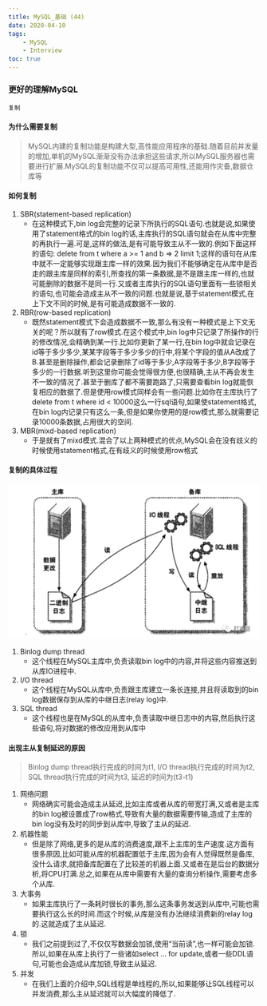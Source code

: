 ```yaml
---
title: MySQL_基础 (44)
date: 2020-04-10
tags: 
    - MySQL 
    - Interview
toc: true
---
```


### 更好的理解MySQL
    复制

<!-- more -->

#### 为什么需要复制
> MySQL内建的复制功能是构建大型,高性能应用程序的基础.随着目前并发量的增加,单机的MySQL渐渐没有办法承担这些请求,所以MySQL服务器也需要进行扩展.MySQL的复制功能不仅可以提高可用性,还能用作灾备,数据仓库等

#### 如何复制
1. SBR(statement-based replication)
    * 在这种模式下,bin log会完整的记录下所执行的SQL语句.也就是说,如果使用了statement格式的bin log的话,主库执行的SQL语句就会在从库中完整的再执行一遍.可是,这样的做法,是有可能导致主从不一致的.例如下面这样的语句: delete from t where a >= 1 and b => 2 limit 1;这样的语句在从库中就不一定能够实现跟主库一样的效果.因为我们不能够确定在从库中是否走的跟主库是同样的索引,所查找的第一条数据,是不是跟主库一样的,也就可能删除的数据不是同一行.又或者主库执行的SQL语句里面有一些锁相关的语句,也可能会造成主从不一致的问题.也就是说,基于statement模式,在上下文不同的时候,是有可能造成数据不一致的.
2. RBR(row-based replication)
    * 既然statement模式下会造成数据不一致,那么有没有一种模式是上下文无关的呢？所以就有了row模式.在这个模式中,bin log中只记录了所操作的行的修改情况,会精确到某一行.比如你更新了某一行,在bin log中就会记录在id等于多少多少,某某字段等于多少多少的行中,将某个字段的值从A改成了B.甚至是删除操作,都会记录删除了id等于多少,A字段等于多少,B字段等于多少的一行数据.听到这里你可能会觉得很方便,也很精确,主从不再会发生不一致的情况了.甚至于删库了都不需要跑路了,只需要查看bin log就能恢复相应的数据了.但是使用row模式同样会有一些问题.比如你在主库执行了delete from t where id < 10000这么一行sql语句,如果使statement格式,在bin log内记录只有这么一条,但是如果你使用的是row模式,那么就需要记录10000条数据,占用很大的空间.
3. MBR(mixd-based replication)
    * 于是就有了mixd模式.混合了以上两种模式的优点,MySQL会在没有歧义的时候使用statement格式,在有歧义的时候使用row格式

#### 复制的具体过程
![MySQL复制的具体过程](/img/20200410_1.png)
1. Binlog dump thread
    * 这个线程在MySQL主库中,负责读取bin log中的内容,并将这些内容推送到从库IO进程中.
2. I/O thread
    * 这个线程在MySQL从库中,负责跟主库建立一条长连接,并且将读取到的bin log数据保存到从库的中继日志(relay log)中.
3. SQL thread
    * 这个线程也是在MySQL的从库中,负责读取中继日志中的内容,然后执行这些语句,将对数据的修改应用到从库中

#### 出现主从复制延迟的原因
> Binlog dump thread执行完成的时间为t1, I/O thread执行完成的时间为t2, SQL thread执行完成的时间为t3, 延迟的时间为(t3-t1)
1. 网络问题
    * 网络确实可能会造成主从延迟,比如主库或者从库的带宽打满,又或者是主库的bin log被设置成了row格式,导致有大量的数据需要传输,造成了主库的bin log没有及时的同步到从库中,导致了主从的延迟.
2. 机器性能
    * 但是除了网络,更多的是从库的消费速度,跟不上主库的生产速度.这方面有很多原因,比如可能从库的机器配置低于主库,因为会有人觉得既然是备库,没什么请求,就把备库配置在了比较差的机器上面.又或者在是后台的数据分析,将CPU打满.总之,如果在从库中需要有大量的查询分析操作,需要考虑多个从库.
3. 大事务
    * 如果主库执行了一条耗时很长的事务,那么这条事务发送到从库中,可能也需要执行这么长的时间.而这个时候,从库是没有办法继续消费新的relay log的.这就造成了主从延迟.
4. 锁
    * 我们之前提到过了,不仅仅写数据会加锁,使用“当前读”,也一样可能会加锁.所以,如果在从库上执行了一些诸如select ... for update,或者一些DDL语句,可能也会造成从库加锁,导致主从延迟.
5. 并发
    * 在我们上面的介绍中,SQL线程是单线程的,所以,如果能够让SQL线程可以并发消费,那么主从延迟就可以大幅度的降低了.


